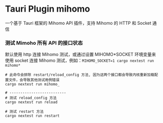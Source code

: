 # Tauri Plugin mihomo

一个基于 Tauri 框架的 Mihomo API 插件，支持 Mihomo 的 HTTP 和 Socket 通信

### 测试 Mimoho 所有 API 的接口状态

默认使用 http 连接 Mihomo 测试，或通过设置 MIHOMO*SOCKET 环境变量来使用 socket 连接 Mihomo 测试，例如：`MIHOMO_SOCKET=1 cargo nextest run mihomo*`

```shell
# 此命令会排除 restart/reload_config 方法, 因为这两个接口都会导致内核重新加载配置文件，会导致其他测试用例错误
cargo nextest run mihomo_

# --------------------------
# 测试 reload_config 方法
cargo nextest run reload

# 测试 restart 方法
cargo nextest run restart
```
